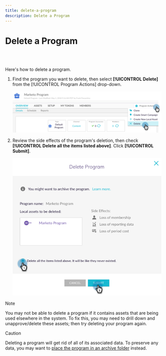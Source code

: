 ```yaml
---
title: delete-a-program
description: Delete a Program
---
```


# Delete a Program

<br>&nbsp;

Here's how to delete a program.

1. Find the program you want to delete, then select **[!UICONTROL Delete]** from the [!UICONTROL Program Actions] drop-down.

   ![Image One](/help/sky/assets/programs/delete-a-program/delete-a-program-1.png)

1. Review the side effects of the program's deletion, then check **[!UICONTROL Delete all the items listed above]**. Click **[!UICONTROL Submit]**.

   ![Image Two](/help/sky/assets/programs/delete-a-program/delete-a-program-2.png)

>[!NOTE]
>
>You may not be able to delete a program if it contains assets that are being used elsewhere in the system. To fix this, you may need to drill down and unapprove/delete these assets; then try deleting your program again.

>[!CAUTION]
>
>Deleting a program will get rid of all of its associated data. To preserve any data, you may want to [place the program in an archive folder](/help/sky/archive-a-program.md) instead.
